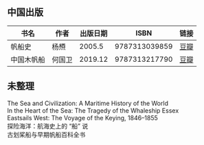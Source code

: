 ## 中国出版
|书名|作者|出版日期|ISBN|链接|
|-|-|-|-|-|
|帆船史|杨槱|2005.5|9787313039859|[豆瓣](https://book.douban.com/subject/1398475/)|
|中国木帆船|何国卫|2019.12|9787313217790|[豆瓣](https://book.douban.com/subject/34984070/)|



## 未整理
The Sea and Civilization: A Maritime History of the World  
In the Heart of the Sea: The Tragedy of the Whaleship Essex  
Eastsails West: The Voyage of the Keying, 1846–1855  
探险海洋：航海史上的 “船” 说  
古划桨船与早期帆船百科全书  

